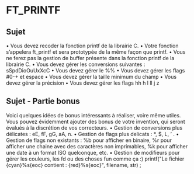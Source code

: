 # FT_PRINTF

## Sujet

• Vous devez recoder la fonction printf de la librairie C.
• Votre fonction s’appelera ft_printf et sera prototypée de la même façon que
printf.
• Vous ne ferez pas la gestion de buffer présente dans la fonction printf de la librairie
C.
• Vous devez gérer les conversions suivantes : sSpdDioOuUxXcC
• Vous devez gérer le %%
• Vous devez gérer les flags #0-+ et espace
• Vous devez gérer la taille minimum du champ
• Vous devez gérer la précision
• Vous devez gérer les flags hh h l ll j z

## Sujet - Partie bonus

  Voici quelques idées de bonus intéressants à réaliser, voire même utiles. Vous pouvez
évidemment ajouter des bonus de votre invention, qui seront évalués à la discrétion de
vos correcteurs.
• Gestion de conversions plus délicates : eE, fF, gG, aA, n.
• Gestion de flags plus delicats : *, $, L, ’ .
• Gestion de flags non existants : %b pour afficher en binaire, %r pour afficher une
chaine avec des caractères non imprimables, %k pour afficher une date à un format
ISO quelconque, etc.
• Gestion de modifieurs pour gérer les couleurs, les fd ou des choses fun comme ça :)
printf("Le fichier {cyan}%s{eoc} contient : {red}%s{eoc}", filename, str) ;
